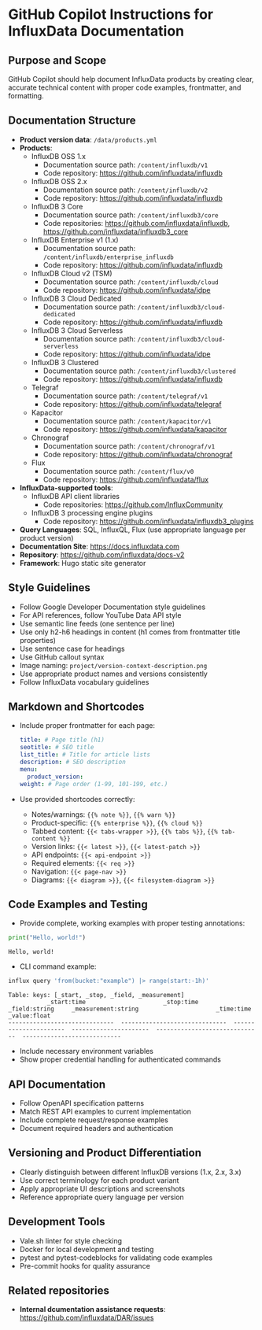 # GitHub Copilot Instructions for InfluxData Documentation

## Purpose and Scope

GitHub Copilot should help document InfluxData products by creating clear, accurate technical content with proper code examples, frontmatter, and formatting.

## Documentation Structure

- **Product version data**: `/data/products.yml`
- **Products**:
  - InfluxDB OSS 1.x
    - Documentation source path: `/content/influxdb/v1`
    - Code repository: https://github.com/influxdata/influxdb
  - InfluxDB OSS 2.x
    - Documentation source path: `/content/influxdb/v2`
    - Code repository: https://github.com/influxdata/influxdb
  - InfluxDB 3 Core
    - Documentation source path: `/content/influxdb3/core`
    - Code repositories: https://github.com/influxdata/influxdb, https://github.com/influxdata/influxdb3_core
  - InfluxDB Enterprise v1 (1.x)
    - Documentation source path: `/content/influxdb/enterprise_influxdb`
    - Code repository: https://github.com/influxdata/influxdb
  - InfluxDB Cloud v2 (TSM)
    - Documentation source path: `/content/influxdb/cloud`
    - Code repository: https://github.com/influxdata/idpe
  - InfluxDB 3 Cloud Dedicated
    - Documentation source path: `/content/influxdb3/cloud-dedicated`
    - Code repository: https://github.com/influxdata/influxdb
  - InfluxDB 3 Cloud Serverless
    - Documentation source path: `/content/influxdb3/cloud-serverless`
    - Code repository: https://github.com/influxdata/idpe
  - InfluxDB 3 Clustered
    - Documentation source path: `/content/influxdb3/clustered`
    - Code repository: https://github.com/influxdata/influxdb
  - Telegraf
    - Documentation source path: `/content/telegraf/v1`
    - Code repository: https://github.com/influxdata/telegraf
  - Kapacitor
    - Documentation source path: `/content/kapacitor/v1`
    - Code repository: https://github.com/influxdata/kapacitor
  - Chronograf
    - Documentation source path: `/content/chronograf/v1`
    - Code repository: https://github.com/influxdata/chronograf
  - Flux
    - Documentation source path: `/content/flux/v0`
    - Code repository: https://github.com/influxdata/flux
- **InfluxData-supported tools**:
  - InfluxDB API client libraries
    - Code repositories: https://github.com/InfluxCommunity
  - InfluxDB 3 processing engine plugins
    - Code repository: https://github.com/influxdata/influxdb3_plugins
- **Query Languages**: SQL, InfluxQL, Flux (use appropriate language per product version)
- **Documentation Site**: https://docs.influxdata.com
- **Repository**: https://github.com/influxdata/docs-v2
- **Framework**: Hugo static site generator

## Style Guidelines

- Follow Google Developer Documentation style guidelines
- For API references, follow YouTube Data API style
- Use semantic line feeds (one sentence per line)
- Use only h2-h6 headings in content (h1 comes from frontmatter title properties)
- Use sentence case for headings
- Use GitHub callout syntax
- Image naming: `project/version-context-description.png`
- Use appropriate product names and versions consistently
- Follow InfluxData vocabulary guidelines

## Markdown and Shortcodes

- Include proper frontmatter for each page:

  ```yaml
  title: # Page title (h1)
  seotitle: # SEO title
  list_title: # Title for article lists
  description: # SEO description
  menu:
    product_version:
  weight: # Page order (1-99, 101-199, etc.)
  ```

- Use provided shortcodes correctly:
  - Notes/warnings: `{{% note %}}`, `{{% warn %}}`
  - Product-specific: `{{% enterprise %}}`, `{{% cloud %}}`
  - Tabbed content: `{{< tabs-wrapper >}}`, `{{% tabs %}}`, `{{% tab-content %}}`
  - Version links: `{{< latest >}}`, `{{< latest-patch >}}`
  - API endpoints: `{{< api-endpoint >}}`
  - Required elements: `{{< req >}}`
  - Navigation: `{{< page-nav >}}`
  - Diagrams: `{{< diagram >}}`, `{{< filesystem-diagram >}}`

## Code Examples and Testing

- Provide complete, working examples with proper testing annotations:

```python
print("Hello, world!")
```

<!--pytest-codeblocks:expected-output-->

```
Hello, world!
```

- CLI command example:

```sh
influx query 'from(bucket:"example") |> range(start:-1h)'
```

<!--pytest-codeblocks:expected-output-->

```
Table: keys: [_start, _stop, _field, _measurement]
           _start:time                      _stop:time           _field:string     _measurement:string                      _time:time                  _value:float
------------------------------  ------------------------------  ----------------------  ----------------------  ------------------------------  ----------------------------
```

- Include necessary environment variables
- Show proper credential handling for authenticated commands

## API Documentation

- Follow OpenAPI specification patterns
- Match REST API examples to current implementation
- Include complete request/response examples
- Document required headers and authentication

## Versioning and Product Differentiation

- Clearly distinguish between different InfluxDB versions (1.x, 2.x, 3.x)
- Use correct terminology for each product variant
- Apply appropriate UI descriptions and screenshots
- Reference appropriate query language per version

## Development Tools

- Vale.sh linter for style checking
- Docker for local development and testing
- pytest and pytest-codeblocks for validating code examples
- Pre-commit hooks for quality assurance

## Related repositories

- **Internal dcumentation assistance requests**: https://github.com/influxdata/DAR/issues
